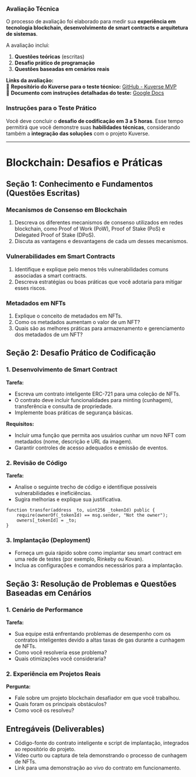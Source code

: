 ### **Avaliação Técnica**
O processo de avaliação foi elaborado para medir sua **experiência em tecnologia blockchain, desenvolvimento de smart contracts e arquitetura de sistemas**.

A avaliação inclui:
1. **Questões teóricas** (escritas)
2. **Desafio prático de programação**
3. **Questões baseadas em cenários reais**
    
**Links da avaliação:**  
📌 **Repositório do Kuverse para o teste técnico:** [GitHub - Kuverse MVP](https://github.com/KuverseApp/kuverse-mvp)  
📌 **Documento com instruções detalhadas do teste:** [Google Docs](https://docs.google.com/document/d/1J9ZgzvAmOFaUAtUqW9ERWPFEwqWxPFS4mYB4YOznhSQ/edit?usp=sharing)

### **Instruções para o Teste Prático**
Você deve concluir o **desafio de codificação em 3 a 5 horas**. Esse tempo permitirá que você demonstre suas **habilidades técnicas**, considerando também a **integração das soluções** com o projeto Kuverse.

---

# Blockchain: Desafios e Práticas

## Seção 1: Conhecimento e Fundamentos (Questões Escritas)

### Mecanismos de Consenso em Blockchain

1. Descreva os diferentes mecanismos de consenso utilizados em redes blockchain, como Proof of Work (PoW), Proof of Stake (PoS) e Delegated Proof of Stake (DPoS).
2. Discuta as vantagens e desvantagens de cada um desses mecanismos.

### Vulnerabilidades em Smart Contracts

1. Identifique e explique pelo menos três vulnerabilidades comuns associadas a smart contracts.
2. Descreva estratégias ou boas práticas que você adotaria para mitigar esses riscos.

### Metadados em NFTs

1. Explique o conceito de metadados em NFTs.
2. Como os metadados aumentam o valor de um NFT?
3. Quais são as melhores práticas para armazenamento e gerenciamento dos metadados de um NFT?

## Seção 2: Desafio Prático de Codificação

### 1. Desenvolvimento de Smart Contract

**Tarefa:**

- Escreva um contrato inteligente ERC-721 para uma coleção de NFTs.
- O contrato deve incluir funcionalidades para minting (cunhagem), transferência e consulta de propriedade.
- Implemente boas práticas de segurança básicas.

**Requisitos:**

- Incluir uma função que permita aos usuários cunhar um novo NFT com metadados (nome, descrição e URL da imagem).
- Garantir controles de acesso adequados e emissão de eventos.

### 2. Revisão de Código

**Tarefa:**

- Analise o seguinte trecho de código e identifique possíveis vulnerabilidades e ineficiências.
- Sugira melhorias e explique sua justificativa.

```solidity
function transfer(address _to, uint256 _tokenId) public {
    require(ownerOf(_tokenId) == msg.sender, "Not the owner");
    owners[_tokenId] = _to;
}
```

### 3. Implantação (Deployment)

- Forneça um guia rápido sobre como implantar seu smart contract em uma rede de testes (por exemplo, Rinkeby ou Kovan).
- Inclua as configurações e comandos necessários para a implantação.

## Seção 3: Resolução de Problemas e Questões Baseadas em Cenários

### 1. Cenário de Performance

**Tarefa:**

- Sua equipe está enfrentando problemas de desempenho com os contratos inteligentes devido a altas taxas de gas durante a cunhagem de NFTs.
- Como você resolveria esse problema?
- Quais otimizações você consideraria?

### 2. Experiência em Projetos Reais

**Pergunta:**

- Fale sobre um projeto blockchain desafiador em que você trabalhou.
- Quais foram os principais obstáculos?
- Como você os resolveu?

## Entregáveis (Deliverables)

- Código-fonte do contrato inteligente e script de implantação, integrados ao repositório do projeto.
- Vídeo curto ou captura de tela demonstrando o processo de cunhagem de NFTs.
- Link para uma demonstração ao vivo do contrato em funcionamento.